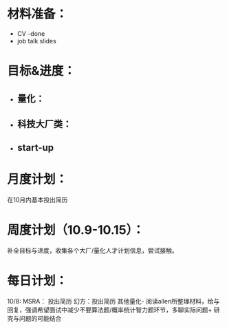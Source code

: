 
# 材料准备：
- CV -done
- job talk slides 


# 目标&进度：


- ## 量化：




- ## 科技大厂类：



- ## start-up


# 月度计划：
在10月内基本投出简历

# 周度计划（10.9-10.15）：

补全目标与进度，收集各个大厂/量化人才计划信息，尝试接触。

# 每日计划：

10/8: 
MSRA： 投出简历
幻方：投出简历
其他量化- 阅读allen所整理材料，给与回复，强调希望面试中减少不要算法题/概率统计智力题环节，多聊实际问题+ 研究与问题的可能结合



